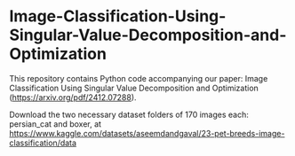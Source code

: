 # Image-Classification-Using-Singular-Value-Decomposition-and-Optimization
This repository contains Python code accompanying our paper: Image Classification Using Singular Value Decomposition and Optimization (https://arxiv.org/pdf/2412.07288).

Download the two necessary dataset folders of 170 images each: persian_cat and boxer, at https://www.kaggle.com/datasets/aseemdandgaval/23-pet-breeds-image-classification/data
